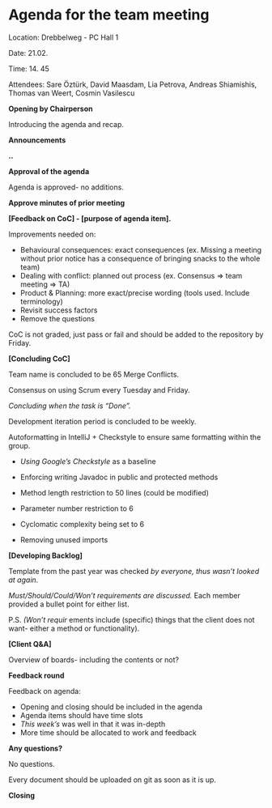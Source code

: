 # Agenda for the team meeting

Location: Drebbelweg - PC Hall 1

Date: 21.02.

Time: 14. 45

Attendees: Sare Öztürk, David Maasdam, Lia Petrova, Andreas Shiamishis, Thomas van
Weert, Cosmin Vasilescu

**Opening by Chairperson**

Introducing the agenda and recap.

**Announcements**

**..**

**Approval of the agenda**

Agenda is approved- no additions.

**Approve minutes of prior meeting**

**[Feedback on CoC] - [purpose of agenda item].**

Improvements needed on:

- Behavioural consequences: exact consequences (ex. Missing a meeting without prior
    notice has a consequence of bringing snacks to the whole team)
- Dealing with conflict: planned out process (ex. Consensus => team meeting => TA)
- Product & Planning: more exact/precise wording (tools used. Include terminology)
- Revisit success factors
- Remove the questions

CoC is not graded, just pass or fail and should be added to the repository by Friday.

**[Concluding CoC]**

Team name is concluded to be 65 Merge Conflicts.

Consensus on using Scrum every Tuesday and Friday.

_Concluding when the task is “Done”._

Development iteration period is concluded to be weekly.

Autoformatting in IntelliJ + Checkstyle to ensure same formatting within the group.

- _Using Google’s Checkstyle_ as a baseline
- Enforcing writing Javadoc in public and protected methods
- Method length restriction to 50 lines (could be modified)


- Parameter number restriction to 6
- Cyclomatic complexity being set to 6
- Removing unused imports

**[Developing Backlog]**

Template from the past year was checked _by everyone, thus wasn’t looked at again_.

_Must/Should/Could/Won’t requirements are discussed._ Each member provided a bullet point
for either list.

P.S. _(Won’t requir_ ements include (specific) things that the client does not want- either a
method or functionality).

**[Client Q&A]**

Overview of boards- including the contents or not?

**Feedback round**

Feedback on agenda:

- Opening and closing should be included in the agenda
- Agenda items should have time slots
- _This week’s_ was well in that it was in-depth
- More time should be allocated to work and feedback

**Any questions?**

No questions.

Every document should be uploaded on git as soon as it is up.

**Closing**



